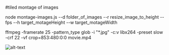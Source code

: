 #tiled montage of images


node montage-images.js --d folder_of_images --r resize_image_to_height --fps --h target_motageHeight --w target_motageWidth

ffmpeg -framerate 25 -pattern_type glob -i "*.jpg" -c:v libx264 -preset slow -crf 22 -vf crop=853:480:0:0 movie.mp4

![alt-text](https://s3-eu-west-1.amazonaws.com/chromegno.me/_OUT.jpg)
